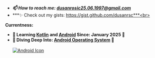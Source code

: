 - ***📫 How to reach me: dusanrosic25.06.1997@gmail.com***
- ***✨ Check out my gists: https://gist.github.com/dusanrsc***<br><br>

**Currentness:**
- **🚀 Learning [Kotlin](https://en.wikipedia.org/wiki/Kotlin_(programming_language)) and [Android](https://en.wikipedia.org/wiki/Android_(operating_system)) Since: January 2025 🚀**
- **🌊 Diving Deep Into: [Android Operating System](https://en.wikipedia.org/wiki/Android_(operating_system)) 🌊**<br><br>
[![Android Icon](https://upload.wikimedia.org/wikipedia/commons/thumb/a/a4/Android_2023_3D_logo_and_wordmark.svg/797px-Android_2023_3D_logo_and_wordmark.svg.png)](https://www.android.com)

